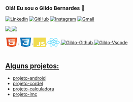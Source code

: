 ### Olá! Eu sou o Gildo Bernardes 👋

[![Linkedin](https://img.shields.io/badge/LinkedIn-0077B5?style=for-the-badge&logo=linkedin&logoColor=white)](https://www.linkedin.com/in/gildo-bernardes-853924197)
[![GitHub](https://img.shields.io/badge/GitHub-100000?style=for-the-badge&logo=github&logoColor=white)](https://github.com/GILDOBERNARDES)
[![Instagram](https://img.shields.io/badge/Instagram-E4405F?style=for-the-badge&logo=instagram&logoColor=white)](https://www.instagram.com/gildobernardes/)
[![Gmail](https://img.shields.io/badge/Gmail-D14836?style=for-the-badge&logo=gmail&logoColor=white)](gildomodf2@gmail.com)


  <div>
    <a href="https://github.com/gildobernardes">
    <img height="180em" src="https://github-readme-stats.vercel.app/api?username=gildobernardes&show_icons=true&theme=dracula&include_all_commits=true&count_private=true"/>
    <img height="180em" src="https://github-readme-stats.vercel.app/api/top-langs/?username=gildobernardes&layout=compact_compact&langs_count=7&theme=dracula"/>
  </div>
<div style="display: inline_block"><br>
  <img align="center" alt="Gildo-HTML" height="30" width="40" src="https://raw.githubusercontent.com/devicons/devicon/master/icons/html5/html5-original.svg">
  <img align="center" alt="Gildo-CSS" height="30" width="40" src="https://raw.githubusercontent.com/devicons/devicon/master/icons/css3/css3-original.svg">
  <img align="center" alt="Gildo-Js" height="30" width="40" src="https://raw.githubusercontent.com/devicons/devicon/master/icons/javascript/javascript-plain.svg">
  <img align="center" alt="Gildo-React" height="30" width="40" src="https://raw.githubusercontent.com/devicons/devicon/master/icons/react/react-original.svg">
  <img align="center" alt="Gildo-Github" height="30" width="40" src="https://cdn.jsdelivr.net/gh/devicons/devicon/icons/github/github-original.svg" />
  <img align="center" alt="Gildo-Vscode" height="30" width="40" src="https://cdn.jsdelivr.net/gh/devicons/devicon/icons/vscode/vscode-original.svg" />
</div><br/>

## Alguns projetos:
- [projeto-android](https://gildobernardes.github.io/projeto-android/#)
- [projeto-cordel](https://gildobernardes.github.io/projeto-cordel/)
- [projeto-calculadora](https://gildobernardes.github.io/projeto-calculadora/)
- [projeto-imc](https://gildobernardes.github.io/projeto-imc/)

